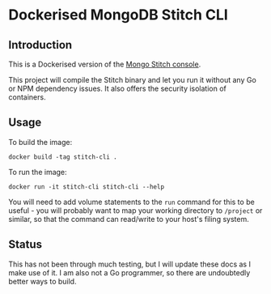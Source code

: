 Dockerised MongoDB Stitch CLI
===

Introduction
---

This is a Dockerised version of the [Mongo Stitch console](https://github.com/10gen/stitch-cli).

This project will compile the Stitch binary and let you run it without any Go or NPM dependency issues. It also offers the security isolation of containers.

Usage
---

To build the image:

    docker build -tag stitch-cli .

To run the image:

    docker run -it stitch-cli stitch-cli --help

You will need to add volume statements to the `run` command for this to be useful - you will probably want to map your working directory to `/project` or similar, so that the command can read/write to your host's filing system.

Status
---

This has not been through much testing, but I will update these docs as I make use of it. I am also not a Go programmer, so there are undoubtedly better ways to build.
